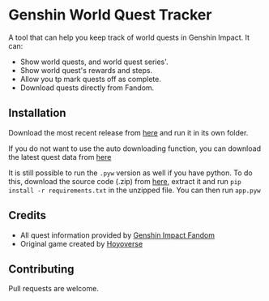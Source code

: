 # Genshin World Quest Tracker

A tool that can help you keep track of world quests in Genshin Impact. 
It can:
- Show world quests, and world quest series'.
- Show world quest's rewards and steps.
- Allow you tp mark quests off as complete.
- Download quests directly from Fandom.

## Installation

Download the most recent release from [here](https://github.com/TheAmazingJeh/Genshin-World-Quest-Tracker/releases/latest) and run it in its own folder.

If you do not want to use the auto downloading function, you can download the latest quest data from [here](https://github.com/TheAmazingJeh/Genshin-World-Quest-Data/releases/latest)

It is still possible to run the `.pyw` version as well if you have python. To do this, download the source code (.zip) from [here](https://github.com/TheAmazingJeh/Genshin-World-Quest-Tracker/releases/latest), extract it and run `pip install -r requirements.txt` in the unzipped file. You can then run `app.pyw`



## Credits

- All quest information provided by [Genshin Impact Fandom](https://genshin-impact.fandom.com/wiki/Genshin_Impact)
- Original game created by [Hoyoverse](https://www.hoyoverse.com/)


## Contributing
Pull requests are welcome.
